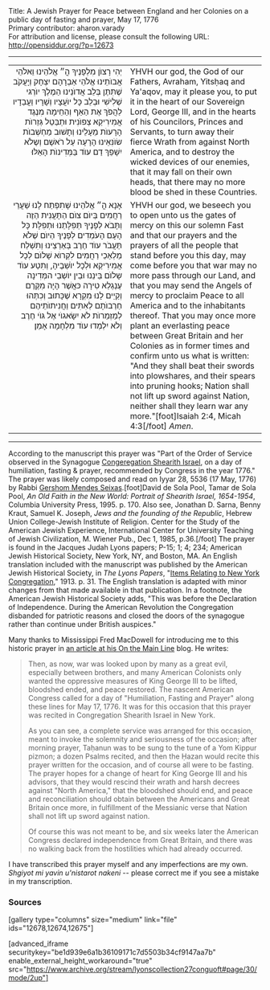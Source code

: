 <html>
<head></head>
<body>
Title: A Jewish Prayer for Peace between England and her Colonies on a public day of fasting and prayer, May 17, 1776<br />
Primary contributor: aharon.varady<br />
For attribution and license, please consult the following URL: <a href="http://opensiddur.org/?p=12673">http://opensiddur.org/?p=12673</a>
<p />
<hr />

<table style="margin-left: auto;margin-right: auto;"><tbody>
<tr><td style="vertical-align:top;" width="46%">
<div class="liturgy" style="text-align: right;"><span lang="he">
יְהִי רָצוֺן מִלְפָנֶיךָ הֳ״ אֱלֹהֵינוּ וֵאלֹהֵי אֲבוֺתֵינוּ אֱלֹהֵי אַבְרָהָם יִצְחָק וְיָעֲקֹב שֶׁתִּתֶּן בְּלֵב אֲדוֺנֵינוּ הַמֶלֶךְ יוֺרְגי שְׁלִישִׁי וּבְלֵב כָּל יוֺעֲצָיו וְשָׁרָיו וַעֲבַדָיו לַהֲפֹךְ אֶת הַאַף וְהַחֵימָה מִנֶגֶד אֲמִירִיקַא צְפוֺנִית וּתְבַּטֵל גְּזֵרוֺת הָרָעוֺת מֵעָלֵינוּ וְתָשׁוּב מַחְשְׁבוֺת שׂוֺנִּאֵינוּ הָרָעָה עַל רֹאשָׁם וְשֶלֹא יִשָׁפֵךְ דַם עוֺד בַּמְּדִינוֺת הָאֵלּוּ׃ 
</span></div>
</td>
 
<td style="vertical-align:top;" width="53%">
<div class="english">
YHVH our god, the God of our Fathers, Avraham, Yitsḥaq and Ya'aqov, may it please you, to put it in the heart of our Sovereign Lord, George III, and in the hearts of his Councilors, Princes and Servants, to turn away their fierce Wrath from against North America, and to destroy the wicked devices of our enemies, that it may fall on their own heads, that there may no more blood be shed in these Countries.
</div>
</td></tr>


<tr><td style="vertical-align:top;" width="46%">
<div class="liturgy" style="text-align: right;"><span lang="he">
אָנָא הֳ״ אֱלֹהֵינוּ שָׁתִפְתַח לָנוּ שַׁעֲרֵי רַחֲמִים בְּיוֺם צוֺם הַתָּעֲנִית הַזֶה וְתָּבֹא לְפָנֶיךָ תְּפִלָּתֵנוּ וּתְפִלָּת כָּל הָעָם הָעֹמְדִים לְפָנֶיךָ הַיוֺם שֶׁלֹא תַּעֲבֹר עוֺד חֶרֶב בְּאַרְצֵינוּ וְתִשְׁלַח מַלְאַכֵי רַחֲמִים לִקְרוֺא שָׁלוֺם לְכָל אֲמִירִיקַא וּלְכָל יוֺשְׁבֶיהָ, וְתִטַע עוֺד שָלוֺם בֵּינֵנוּ וּבֵין יוֺשְבֵי המְּדִינָה עֶנְגְלַא טִירָה כּאֲשֶׁר הָיָה מִקֶּרֶם וְקַיֵים לָנוּ מִקְרָא שֶׁכָּתוּב וְכִתְּהוּ חַרְבוֺתָם לְאִתִּים וַחֲנִיתוֺתֵיהֶם לְמַזְמֵרוֺת לֹא יִשָׂאגוֺי אֶל גּוֺי חֶרֶב וְלֹא יִלְמְדוּ עוֺד מִלְחָמָה אָמֵן׃
</span></div>
</td>
 
<td style="vertical-align:top;" width="53%">
<div class="english">
YHVH our god, we beseech you to open unto us the gates of mercy on this our solemn Fast and that our prayers and the prayers of all the people that stand before you this day, may come before you that war may no more pass through our Land, and that you may send the Angels of mercy to proclaim Peace to all America and to the inhabitants thereof. That you may once more plant an everlasting peace between Great Britain and her Colonies as in former times and confirm unto us what is written: "And they shall beat their swords into plowshares, and their spears into pruning hooks; Nation shall not lift up sword against Nation, neither shall they learn war any more."[foot]Isaiah 2:4, Micah 4:3[/foot] <em>Amen</em>.
</div>
</td></tr></tbody></table>

<hr />

According to the manuscript this prayer was "Part of the Order of Service observed in the Synagogue <a href="http://shearithisrael.org/">Congeregation Shearith Israel</a>, on a day of humiliation, fasting &amp; prayer, recommended by Congress in the year 1776."  The prayer was likely composed and read on Iyyar 28, 5536 (17 May, 1776) by Rabbi <a href="https://en.wikipedia.org/wiki/Gershom_Mendes_Seixas">Gershom Mendes Seixas</a>.[foot]David de Sola Pool, Tamar de Sola Pool, <em>An Old Faith in the New World: Portrait of Shearith Israel, 1654-1954</em>, Columbia University Press, 1995. p. 170. Also see, Jonathan D. Sarna, Benny Kraut, Samuel K. Joseph, <em>Jews and the founding of the Republic</em>, Hebrew Union College-Jewish Institute of Religion. Center for the Study of the American Jewish Experience, International Center for University Teaching of Jewish Civilization, M. Wiener Pub., Dec 1, 1985, p.36.[/foot] The prayer is found in the Jacques Judah Lyons papers; P-15; 1; 4; 234; American Jewish Historical Society, New York, NY, and Boston, MA. An English translation included with the manuscript was published by the American Jewish Historical Society, in <em>The Lyons Papers</em>, "<a href="https://archive.org/stream/lyonscollection27conguoft#page/30/mode/2up">Items Relating to New York Congregation</a>," 1913. p. 31. The English translation is adapted with minor changes from that made available in that publication. In a footnote, the American Jewish Historical Society adds, "This was before the Declaration of Independence. During the American Revolution the Congregation disbanded for patriotic reasons and closed the doors of the synagogue rather than continue under British auspices."

Many thanks to Mississippi Fred MacDowell for introducing me to this historic prayer in <a href="http://onthemainline.blogspot.com/2015/05/a-pair-of-hebrew-revolutionary-war.html">an article at his On the Main Line</a> blog. He writes:

<blockquote>Then, as now, war was looked upon by many as a great evil, especially between brothers, and many American Colonists only wanted the oppressive measures of King George III to be lifted, bloodshed ended, and peace restored. The nascent American Congress called for a day of "Humiliation, Fasting and Prayer" along these lines for May 17, 1776. It was for this occasion that this prayer was recited in Congregation Shearith Israel in New York. 

As you can see, a complete service was arranged for this occasion, meant to invoke the solemnity and seriousness of the occasion; after morning prayer, Taḥanun was to be sung to the tune of a Yom Kippur pizmon; a dozen Psalms recited, and then the Ḥazan would recite this prayer written for the occasion, and of course all were to be fasting. The prayer hopes for a change of heart for King George III and his advisors, that they would rescind their wrath and harsh decrees against "North America," that the bloodshed should end, and peace and reconciliation should obtain between the Americans and Great Britain once more, in fulfillment of the Messianic verse that Nation shall not lift up sword against nation.

Of course this was not meant to be, and six weeks later the American Congress declared independence from Great Britain, and there was no walking back from the hostilities which had already occurred.</blockquote>

I have transcribed this prayer myself and any imperfections are my own. <em>Shgiyot mi yavin u'nistarot nakeni</em> -- please correct me if you see a mistake in my transcription.

<h3>Sources</h3>

[gallery type="columns" size="medium" link="file" ids="12678,12674,12675"]

[advanced_iframe securitykey="be1d939e6a1b36109171c7d5503b34cf9147aa7b" enable_external_height_workaround="true" src="https://www.archive.org/stream/lyonscollection27conguoft#page/30/mode/2up"]
</body>
</html>